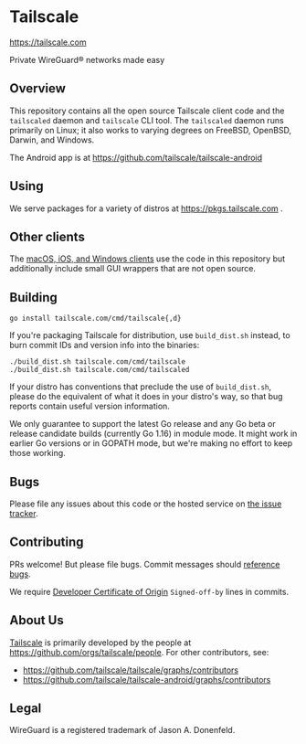 # Tailscale

https://tailscale.com

Private WireGuard® networks made easy

## Overview

This repository contains all the open source Tailscale client code and
the `tailscaled` daemon and `tailscale` CLI tool. The `tailscaled`
daemon runs primarily on Linux; it also works to varying degrees on
FreeBSD, OpenBSD, Darwin, and Windows.

The Android app is at https://github.com/tailscale/tailscale-android

## Using

We serve packages for a variety of distros at
https://pkgs.tailscale.com .

## Other clients

The [macOS, iOS, and Windows clients](https://tailscale.com/download)
use the code in this repository but additionally include small GUI
wrappers that are not open source.

## Building

```
go install tailscale.com/cmd/tailscale{,d}
```

If you're packaging Tailscale for distribution, use `build_dist.sh`
instead, to burn commit IDs and version info into the binaries:

```
./build_dist.sh tailscale.com/cmd/tailscale
./build_dist.sh tailscale.com/cmd/tailscaled
```

If your distro has conventions that preclude the use of
`build_dist.sh`, please do the equivalent of what it does in your
distro's way, so that bug reports contain useful version information.

We only guarantee to support the latest Go release and any Go beta or
release candidate builds (currently Go 1.16) in module mode. It might
work in earlier Go versions or in GOPATH mode, but we're making no
effort to keep those working.

## Bugs

Please file any issues about this code or the hosted service on
[the issue tracker](https://github.com/tailscale/tailscale/issues).

## Contributing

PRs welcome! But please file bugs. Commit messages should [reference
bugs](https://docs.github.com/en/github/writing-on-github/autolinked-references-and-urls).

We require [Developer Certificate of
Origin](https://en.wikipedia.org/wiki/Developer_Certificate_of_Origin)
`Signed-off-by` lines in commits.

## About Us

[Tailscale](https://tailscale.com/) is primarily developed by the
people at https://github.com/orgs/tailscale/people. For other contributors,
see:

* https://github.com/tailscale/tailscale/graphs/contributors
* https://github.com/tailscale/tailscale-android/graphs/contributors

## Legal

WireGuard is a registered trademark of Jason A. Donenfeld.
